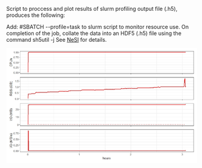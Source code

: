Script to proccess and plot results of slurm profiling output file (.h5), produces the following:

Add: #SBATCH --profile=task to slurm script to monitor resource use.
On completion of the job, collate the data into an HDF5 (.h5) file using the command sh5util -j <jobid>
See [NeSI](https://support.nesi.org.nz/hc/en-gb/articles/360000810616-How-can-I-profile-a-SLURM-job-) for details.

![](/plot.jpeg)


